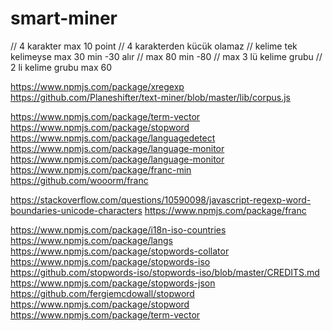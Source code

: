 # smart-miner


// 4 karakter max 10 point
// 4 karakterden kücük olamaz
// kelime tek kelimeyse max 30  min -30 alır
// max 80 min -80
// max 3 lü kelime grubu
// 2 li kelime grubu max 60


https://www.npmjs.com/package/xregexp
https://github.com/Planeshifter/text-miner/blob/master/lib/corpus.js

https://www.npmjs.com/package/term-vector
https://www.npmjs.com/package/stopword
https://www.npmjs.com/package/languagedetect
https://www.npmjs.com/package/language-monitor
https://www.npmjs.com/package/language-monitor
https://www.npmjs.com/package/franc-min
https://github.com/wooorm/franc

https://stackoverflow.com/questions/10590098/javascript-regexp-word-boundaries-unicode-characters
https://www.npmjs.com/package/franc

https://www.npmjs.com/package/i18n-iso-countries
https://www.npmjs.com/package/langs
https://www.npmjs.com/package/stopwords-collator
https://www.npmjs.com/package/stopwords-iso
https://github.com/stopwords-iso/stopwords-iso/blob/master/CREDITS.md
https://www.npmjs.com/package/stopwords-json
https://github.com/fergiemcdowall/stopword
https://www.npmjs.com/package/stopword
https://www.npmjs.com/package/term-vector